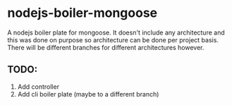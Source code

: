 # nodejs-boiler-mongoose
A nodejs boiler plate for mongoose. It doesn't include any architecture and this was done on purpose so architecture can be done per project basis. There will be different branches for different architectures however.

## TODO:
1. Add controller
2. Add cli boiler plate (maybe to a different branch)
